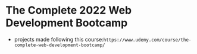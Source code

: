 # The Complete 2022 Web Development Bootcamp
- projects made following this course:`https://www.udemy.com/course/the-complete-web-development-bootcamp/`
